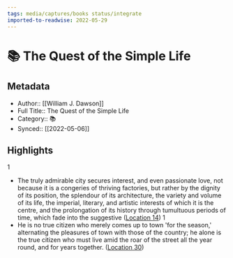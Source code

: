 ```yaml
---
tags: media/captures/books status/integrate
imported-to-readwise: 2022-05-29
---
```

# 📚 The Quest of the Simple Life

## Metadata
- Author:: [[William J. Dawson]]
- Full Title:: The Quest of the Simple Life
- Category:: 📚
- Synced:: [[2022-05-06]]

## Highlights
1
- The truly admirable city secures interest, and even passionate love, not because it is a congeries of thriving factories, but rather by the dignity of its position, the splendour of its architecture, the variety and volume of its life, the imperial, literary, and artistic interests of which it is the centre, and the prolongation of its history through tumultuous periods of time, which fade into the suggestive ([Location 14](https://readwise.io/to_kindle?action=open&asin=B0084AOTM8&location=14))
1
- He is no true citizen who merely comes up to town 'for the season,' alternating the pleasures of town with those of the country; he alone is the true citizen who must live amid the roar of the street all the year round, and for years together. ([Location 30](https://readwise.io/to_kindle?action=open&asin=B0084AOTM8&location=30))
